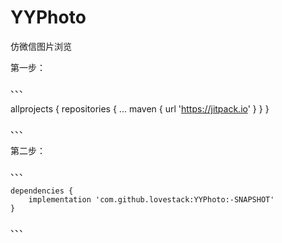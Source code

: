 # YYPhoto
仿微信图片浏览

第一步：

、、、

   allprojects {
		repositories {
			...
			maven { url 'https://jitpack.io' }
		}
	}

、、、

第二步：

、、、


	dependencies {
    	implementation 'com.github.lovestack:YYPhoto:-SNAPSHOT'
    }

、、、
